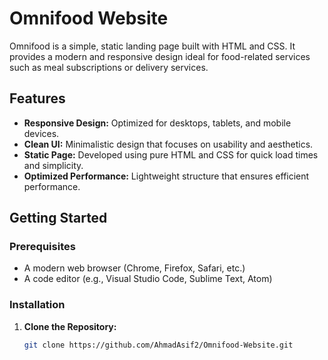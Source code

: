 # Omnifood Website

Omnifood is a simple, static landing page built with HTML and CSS. It provides a modern and responsive design ideal for food-related services such as meal subscriptions or delivery services.

## Features

- **Responsive Design:** Optimized for desktops, tablets, and mobile devices.
- **Clean UI:** Minimalistic design that focuses on usability and aesthetics.
- **Static Page:** Developed using pure HTML and CSS for quick load times and simplicity.
- **Optimized Performance:** Lightweight structure that ensures efficient performance.

## Getting Started

### Prerequisites

- A modern web browser (Chrome, Firefox, Safari, etc.)
- A code editor (e.g., Visual Studio Code, Sublime Text, Atom)

### Installation

1. **Clone the Repository:**

   ```bash
   git clone https://github.com/AhmadAsif2/Omnifood-Website.git
